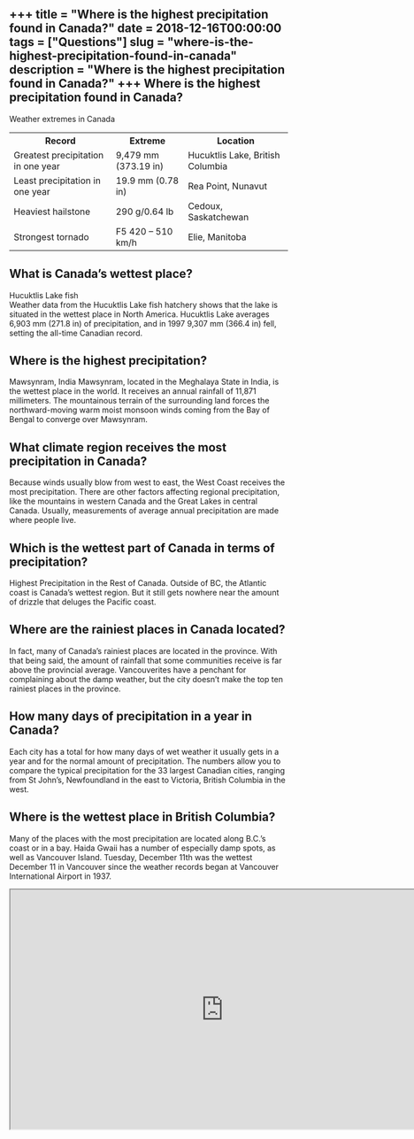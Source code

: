+++
title = "Where is the highest precipitation found in Canada?"
date = 2018-12-16T00:00:00
tags = ["Questions"]
slug = "where-is-the-highest-precipitation-found-in-canada"
description = "Where is the highest precipitation found in Canada?"
+++
Where is the highest precipitation found in Canada?
---------------------------------------------------

Weather extremes in Canada

<table><tr><th>Record</th><th>Extreme</th><th>Location</th></tr><tr><td>Greatest precipitation in one year</td><td>9,479 mm (373.19 in)</td><td>Hucuktlis Lake, British Columbia</td></tr><tr><td>Least precipitation in one year</td><td>19.9 mm (0.78 in)</td><td>Rea Point, Nunavut</td></tr><tr><td>Heaviest hailstone</td><td>290 g/0.64 lb</td><td>Cedoux, Saskatchewan</td></tr><tr><td>Strongest tornado</td><td>F5 420 – 510 km/h</td><td>Elie, Manitoba</td></tr></table>

What is Canada’s wettest place?
-------------------------------

Hucuktlis Lake fish  
Weather data from the Hucuktlis Lake fish hatchery shows that the lake is situated in the wettest place in North America. Hucuktlis Lake averages 6,903 mm (271.8 in) of precipitation, and in 1997 9,307 mm (366.4 in) fell, setting the all-time Canadian record.

Where is the highest precipitation?
-----------------------------------

Mawsynram, India Mawsynram, located in the Meghalaya State in India, is the wettest place in the world. It receives an annual rainfall of 11,871 millimeters. The mountainous terrain of the surrounding land forces the northward-moving warm moist monsoon winds coming from the Bay of Bengal to converge over Mawsynram.

What climate region receives the most precipitation in Canada?
--------------------------------------------------------------

Because winds usually blow from west to east, the West Coast receives the most precipitation. There are other factors affecting regional precipitation, like the mountains in western Canada and the Great Lakes in central Canada. Usually, measurements of average annual precipitation are made where people live.

Which is the wettest part of Canada in terms of precipitation?
--------------------------------------------------------------

Highest Precipitation in the Rest of Canada. Outside of BC, the Atlantic coast is Canada’s wettest region. But it still gets nowhere near the amount of drizzle that deluges the Pacific coast.

Where are the rainiest places in Canada located?
------------------------------------------------

In fact, many of Canada’s rainiest places are located in the province. With that being said, the amount of rainfall that some communities receive is far above the provincial average. Vancouverites have a penchant for complaining about the damp weather, but the city doesn’t make the top ten rainiest places in the province.

How many days of precipitation in a year in Canada?
---------------------------------------------------

Each city has a total for how many days of wet weather it usually gets in a year and for the normal amount of precipitation. The numbers allow you to compare the typical precipitation for the 33 largest Canadian cities, ranging from St John’s, Newfoundland in the east to Victoria, British Columbia in the west.

Where is the wettest place in British Columbia?
-----------------------------------------------

Many of the places with the most precipitation are located along B.C.’s coast or in a bay. Haida Gwaii has a number of especially damp spots, as well as Vancouver Island. Tuesday, December 11th was the wettest December 11 in Vancouver since the weather records began at Vancouver International Airport in 1937.

<iframe allow="accelerometer; autoplay; clipboard-write; encrypted-media; gyroscope; picture-in-picture" allowfullscreen="" class="__youtube_prefs__  epyt-is-override  no-lazyload" data-no-lazy="1" data-origheight="433" data-origwidth="770" data-skipgform_ajax_framebjll="" height="433" id="_ytid_93431" loading="lazy" src="https://www.youtube.com/embed/ZdmgmWQP41A?enablejsapi=1&autoplay=0&cc_load_policy=0&cc_lang_pref=&iv_load_policy=1&loop=0&modestbranding=0&rel=1&fs=1&playsinline=0&autohide=2&theme=dark&color=red&controls=1&" title="YouTube player" width="770"></iframe>